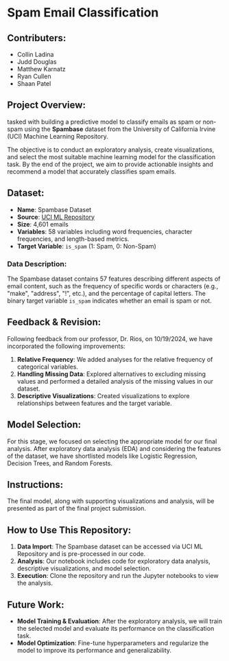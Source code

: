 # Spam Email Classification

## Contributers:
- Collin Ladina
- Judd Douglas
- Matthew Karnatz
- Ryan Cullen
- Shaan Patel

## Project Overview:
tasked with building a predictive model to classify emails as spam or non-spam using the **Spambase** dataset from the University of California Irvine (UCI) Machine Learning Repository.

The objective is to conduct an exploratory analysis, create visualizations, and select the most suitable machine learning model for the classification task. By the end of the project, we aim to provide actionable insights and recommend a model that accurately classifies spam emails.

## Dataset:
- **Name**: Spambase Dataset
- **Source**: [UCI ML Repository](https://archive.ics.uci.edu/dataset/94/spambase)
- **Size**: 4,601 emails
- **Variables**: 58 variables including word frequencies, character frequencies, and length-based metrics.
- **Target Variable**: `is_spam` (1: Spam, 0: Non-Spam)

### Data Description:
The Spambase dataset contains 57 features describing different aspects of email content, such as the frequency of specific words or characters (e.g., "make", "address", "!", etc.), and the percentage of capital letters. The binary target variable `is_spam` indicates whether an email is spam or not.

## Feedback & Revision:
Following feedback from our professor, Dr. Rios, on 10/19/2024, we have incorporated the following improvements:
1. **Relative Frequency**: We added analyses for the relative frequency of categorical variables.
2. **Handling Missing Data**: Explored alternatives to excluding missing values and performed a detailed analysis of the missing values in our dataset.
3. **Descriptive Visualizations**: Created visualizations to explore relationships between features and the target variable.

## Model Selection:
For this stage, we focused on selecting the appropriate model for our final analysis. After exploratory data analysis (EDA) and considering the features of the dataset, we have shortlisted models like Logistic Regression, Decision Trees, and Random Forests.

## Instructions:
The final model, along with supporting visualizations and analysis, will be presented as part of the final project submission.

## How to Use This Repository:
1. **Data Import**: The Spambase dataset can be accessed via UCI ML Repository and is pre-processed in our code.
2. **Analysis**: Our notebook includes code for exploratory data analysis, descriptive visualizations, and model selection.
3. **Execution**: Clone the repository and run the Jupyter notebooks to view the analysis.

## Future Work:
- **Model Training & Evaluation**: After the exploratory analysis, we will train the selected model and evaluate its performance on the classification task.
- **Model Optimization**: Fine-tune hyperparameters and regularize the model to improve its performance and generalizability.
